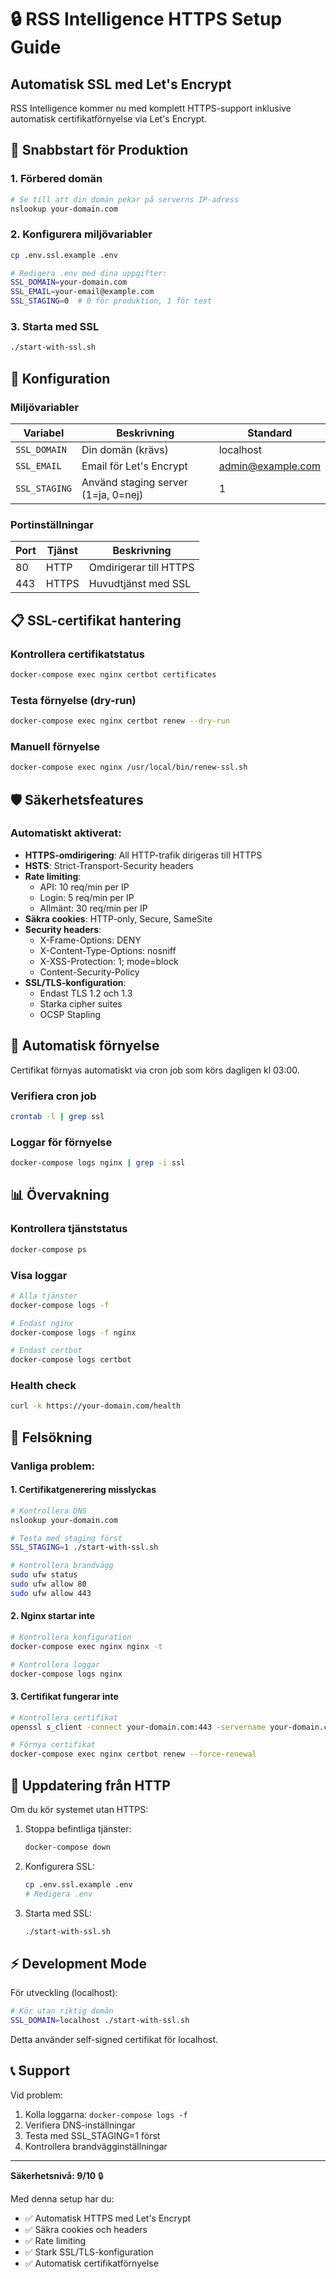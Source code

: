 # 🔒 RSS Intelligence HTTPS Setup Guide

## Automatisk SSL med Let's Encrypt

RSS Intelligence kommer nu med komplett HTTPS-support inklusive automatisk certifikatförnyelse via Let's Encrypt.

## 🚀 Snabbstart för Produktion

### 1. Förbered domän
```bash
# Se till att din domän pekar på serverns IP-adress
nslookup your-domain.com
```

### 2. Konfigurera miljövariabler
```bash
cp .env.ssl.example .env

# Redigera .env med dina uppgifter:
SSL_DOMAIN=your-domain.com
SSL_EMAIL=your-email@example.com
SSL_STAGING=0  # 0 för produktion, 1 för test
```

### 3. Starta med SSL
```bash
./start-with-ssl.sh
```

## 🔧 Konfiguration

### Miljövariabler

| Variabel | Beskrivning | Standard |
|----------|-------------|----------|
| `SSL_DOMAIN` | Din domän (krävs) | localhost |
| `SSL_EMAIL` | Email för Let's Encrypt | admin@example.com |
| `SSL_STAGING` | Använd staging server (1=ja, 0=nej) | 1 |

### Portinställningar

| Port | Tjänst | Beskrivning |
|------|--------|-------------|
| 80 | HTTP | Omdirigerar till HTTPS |
| 443 | HTTPS | Huvudtjänst med SSL |

## 📋 SSL-certifikat hantering

### Kontrollera certifikatstatus
```bash
docker-compose exec nginx certbot certificates
```

### Testa förnyelse (dry-run)
```bash
docker-compose exec nginx certbot renew --dry-run
```

### Manuell förnyelse
```bash
docker-compose exec nginx /usr/local/bin/renew-ssl.sh
```

## 🛡️ Säkerhetsfeatures

### Automatiskt aktiverat:

- **HTTPS-omdirigering**: All HTTP-trafik dirigeras till HTTPS
- **HSTS**: Strict-Transport-Security headers
- **Rate limiting**: 
  - API: 10 req/min per IP
  - Login: 5 req/min per IP
  - Allmänt: 30 req/min per IP
- **Säkra cookies**: HTTP-only, Secure, SameSite
- **Security headers**:
  - X-Frame-Options: DENY
  - X-Content-Type-Options: nosniff
  - X-XSS-Protection: 1; mode=block
  - Content-Security-Policy
- **SSL/TLS-konfiguration**:
  - Endast TLS 1.2 och 1.3
  - Starka cipher suites
  - OCSP Stapling

## 🔄 Automatisk förnyelse

Certifikat förnyas automatiskt via cron job som körs dagligen kl 03:00.

### Verifiera cron job
```bash
crontab -l | grep ssl
```

### Loggar för förnyelse
```bash
docker-compose logs nginx | grep -i ssl
```

## 📊 Övervakning

### Kontrollera tjänststatus
```bash
docker-compose ps
```

### Visa loggar
```bash
# Alla tjänster
docker-compose logs -f

# Endast nginx
docker-compose logs -f nginx

# Endast certbot
docker-compose logs certbot
```

### Health check
```bash
curl -k https://your-domain.com/health
```

## 🚧 Felsökning

### Vanliga problem:

#### 1. Certifikatgenerering misslyckas
```bash
# Kontrollera DNS
nslookup your-domain.com

# Testa med staging först
SSL_STAGING=1 ./start-with-ssl.sh

# Kontrollera brandvägg
sudo ufw status
sudo ufw allow 80
sudo ufw allow 443
```

#### 2. Nginx startar inte
```bash
# Kontrollera konfiguration
docker-compose exec nginx nginx -t

# Kontrollera loggar
docker-compose logs nginx
```

#### 3. Certifikat fungerar inte
```bash
# Kontrollera certifikat
openssl s_client -connect your-domain.com:443 -servername your-domain.com

# Förnya certifikat
docker-compose exec nginx certbot renew --force-renewal
```

## 🔄 Uppdatering från HTTP

Om du kör systemet utan HTTPS:

1. Stoppa befintliga tjänster:
   ```bash
   docker-compose down
   ```

2. Konfigurera SSL:
   ```bash
   cp .env.ssl.example .env
   # Redigera .env
   ```

3. Starta med SSL:
   ```bash
   ./start-with-ssl.sh
   ```

## ⚡ Development Mode

För utveckling (localhost):

```bash
# Kör utan riktig domän
SSL_DOMAIN=localhost ./start-with-ssl.sh
```

Detta använder self-signed certifikat för localhost.

## 📞 Support

Vid problem:
1. Kolla loggarna: `docker-compose logs -f`
2. Verifiera DNS-inställningar
3. Testa med SSL_STAGING=1 först
4. Kontrollera brandvägginställningar

---

**Säkerhetsnivå: 9/10** 🔒

Med denna setup har du:
- ✅ Automatisk HTTPS med Let's Encrypt
- ✅ Säkra cookies och headers
- ✅ Rate limiting
- ✅ Stark SSL/TLS-konfiguration
- ✅ Automatisk certifikatförnyelse